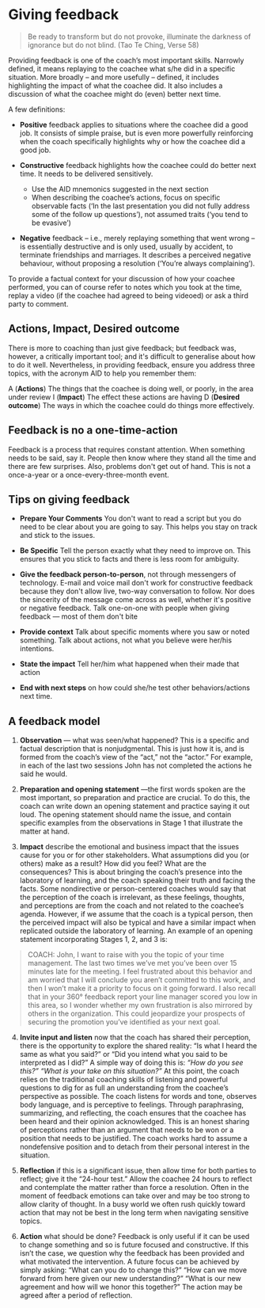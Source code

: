 # Giving feedback

> Be ready to transform but do not provoke, illuminate the darkness of ignorance but do not blind. (Tao Te Ching, Verse 58)

Providing feedback is one of the coach’s most important skills. Narrowly defined, it means replaying to the coachee what s/he did in a specific situation. More broadly – and more usefully – defined, it includes highlighting the impact of what the coachee did. It also includes a discussion of what the coachee might do (even) better next time.

A few definitions:

* **Positive** feedback applies to situations where the coachee did a good job. It consists of simple praise, but is even more powerfully reinforcing when the coach specifically highlights why or how the coachee did a good job.

* **Constructive** feedback highlights how the coachee could do better next time. It needs to be delivered sensitively.
  * Use the AID mnemonics suggested in the next section
  * When describing the coachee’s actions, focus on specific observable facts (‘In the last presentation you did not fully address some of the follow up questions’), not assumed traits (‘you tend to be evasive’)

* **Negative** feedback – i.e., merely replaying something that went wrong – is essentially destructive and is only used, usually by accident, to terminate friendships and marriages. It describes a perceived negative behaviour, without proposing a resolution (‘You’re always complaining’).

To provide a factual context for your discussion of how your coachee performed, you can of course refer to notes which you took at the time, replay a video (if the coachee had agreed to being videoed) or ask a third party to comment.

## Actions, Impact, Desired outcome

There is more to coaching than just give feedback; but feedback was, however, a critically important tool; and it's difficult to generalise about how to do it well. Nevertheless, in providing feedback, ensure you address three topics, with the acronym AID to help you remember them:

A	(**Actions**) The things that the coachee is doing well, or poorly, in the area under review
I	(**Impact**) The effect these actions are having
D	(**Desired outcome**) The ways in which the coachee could do things more effectively.

## Feedback is no a one-time-action

Feedback is a process that requires constant attention. When something needs to be said, say it. People then know where they stand all the time and there are few surprises. Also, problems don't get out of hand. This is not a once-a-year or a once-every-three-month event.

## Tips on giving feedback

* **Prepare Your Comments** You don't want to read a script but you do need to be clear about you are going to say. This helps you stay on track and stick to the issues.

* **Be Specific** Tell the person exactly what they need to improve on. This ensures that you stick to facts and there is less room for ambiguity.

* **Give the feedback person-to-person**, not through messengers of technology. E-mail and voice mail don't work for constructive feedback because they don't allow live, two-way conversation to follow. Nor does the sincerity of the message come across as well, whether it's positive or negative feedback. Talk one-on-one with people when giving feedback — most of them don't bite

* **Provide context** Talk about specific moments where you saw or noted something. Talk about actions, not what you believe were her/his intentions.

* **State the impact** Tell her/him what happened when their made that action 

* **End with next steps** on how could she/he test other behaviors/actions next time.

## A feedback model

1. **Observation** — what was seen/what happened? This is a specific and factual description that is nonjudgmental. This is just how it is, and is formed from the coach’s view of the “act,” not the “actor.” For example, in each of the last two sessions John has not completed the actions he said he would.

2. **Preparation and opening statement** —the first words spoken are the most important, so preparation and practice are crucial. To do this, the coach can write down an opening statement and practice saying it out loud. The opening statement should name the issue, and contain specific examples from the observations in Stage 1 that illustrate the matter at hand.

3. **Impact** describe the emotional and business impact that the issues cause for you or for other stakeholders. What assumptions did you (or others) make as a result? How did you feel? What are the consequences? This is about bringing the coach’s presence into the laboratory of learning, and the coach speaking their truth and facing the facts. Some nondirective or person-centered coaches would say that the perception of the coach is irrelevant, as these feelings, thoughts, and perceptions are from the coach and not related to the coachee’s agenda. However, if we assume that the coach is a typical person, then the perceived impact will also be typical and have a similar impact when replicated outside the laboratory of learning.
An example of an opening statement incorporating Stages 1, 2, and 3 is:
>COACH: John, I want to raise with you the topic of your time management. The last two times we’ve met you’ve been over 15 minutes late for the meeting. I feel frustrated about this behavior and am worried that I will conclude you aren’t committed to this work, and then I won’t make it a priority to focus on it going forward. I also recall that in your 360° feedback report your line manager scored you low in this area, so I wonder whether my own frustration is also mirrored by others in the organization. This could jeopardize your prospects of securing the promotion you’ve identified as your next goal.

4. **Invite input and listen** now that the coach has shared their perception, there is the opportunity to explore the shared reality: “Is what I heard the same as what you said?” or “Did you intend what you said to be interpreted as I did?” A simple way of doing this is: *“How do you see this?” “What is your take on this situation?”* At this point, the coach relies on the traditional coaching skills of listening and powerful questions to dig for as full an understanding from the coachee’s perspective as possible. The coach listens for words and tone, observes body language, and is perceptive to feelings. Through paraphrasing, summarizing, and reflecting, the coach ensures that the coachee has been heard and their opinion acknowledged. This is an honest sharing of perceptions rather than an argument that needs to be won or a position that needs to be justified. The coach works hard to assume a nondefensive position and to detach from their personal interest in the situation.

5. **Reflection** if this is a significant issue, then allow time for both parties to reflect; give it the “24-hour test.” Allow the coachee 24 hours to reflect and contemplate the matter rather than force a resolution. Often in the moment of feedback emotions can take over and may be too strong to allow clarity of thought. In a busy world we often rush quickly toward action that may not be best in the long term when navigating sensitive topics.

6. **Action** what should be done? Feedback is only useful if it can be used to change something and so is future focused and constructive. If this isn’t the case, we question why the feedback has been provided and what motivated the intervention. A future focus can be achieved by simply asking: “What can you do to change this?” “How can we move forward from here given our new understanding?” “What is our new agreement and how will we honor this together?” The action may be agreed after a period of reflection.

